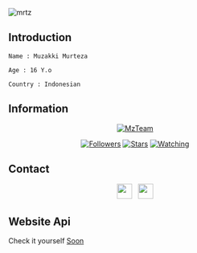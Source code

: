 ![mrtz](https://user-images.githubusercontent.com/73004977/121497063-41a65880-ca05-11eb-8160-1e6ff38720ce.jpg)


</p>

## Introduction
```Name : Muzakki Murteza```

```Age : 16 Y.o```

```Country : Indonesian```

## Information
<p align="center">
<a href="#"><img title="MzTeam" src="https://img.shields.io/badge/Murteza-blue?colorA=%23ff0000&colorB=%23017e40&style=for-the-badge"></a>
</p>
<p align="center">
<a href="https://github.com/Murteza/followers"><img title="Followers" src="https://img.shields.io/github/followers/Murteza?color=red&style=flat-square"></a>
<a href="https://github.com/Murteza/api-murteza/stargazers/"><img title="Stars" src="https://img.shields.io/github/stars/Murteza/api-murteza?color=blue&style=flat-square"></a>
<a href="https://github.com/Murteza/api-murteza/watchers"><img title="Watching" src="https://img.shields.io/github/watchers/Murteza/api-murteza?label=Watchers&color=blue&style=flat-square"></a>

</p>

## Contact
<p align='center'>
   <a href="https://wa.me/6287739874268"><img height="30" src="https://static.vecteezy.com/system/resources/previews/018/819/295/large_2x/whatsapp-icon-transparent-free-png.png"></a>&nbsp;&nbsp;
   <a href="https://instagram.com/murtzzaa_"><img height="30" src="https://webstockreview.net/images/instagram-clipart.png"></a> 

## Website Api
Check it yourself [Soon](https://api-murteza.herokuapp.com)

